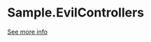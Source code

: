# Sample.EvilControllers

[See more info](https://blog.burgyn.online/2019/12/10/asp-net-core-applicationPart-evilController.html)
